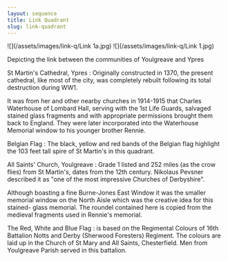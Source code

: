 ```yaml
---
layout: sequence
title: Link Quadrant
slug: link-quadrant
---
```


![](/assets/images/link-q/Link 1a.jpg)
![](/assets/images/link-q/Link 1.jpg)

Depicting the link between the communities of Youlgreave and Ypres

St Martin's Cathedral, Ypres
: Originally constructed in 1370, the present cathedral, like most of the city, was completely rebuilt following its total destruction during WW1.
  
  It was from her and other nearby churches in 1914-1915 that Charles Waterhouse of Lombard Hall, serving with the 1st Life Guards, salvaged stained glass fragments and with appropriate permissions brought them back to England. They were later incorporated into the Waterhouse Memorial window to his younger brother Rennie.

Belgian Flag
: The black, yellow and red bands of the Belgian flag highlight the 103 feet tall spire of St Martin's in this quadrant.

All Saints' Church, Youlgreave
: Grade 1 listed and 252 miles (as the crow flies) from St Martin's, dates from the 12th century. Nikolaus Pevsner described it as "one of the most impressive Churches of Derbyshire".

Although boasting a fine Burne-Jones East Window it was the smaller memorial window on the North Aisle which was the creative idea for this stained- glass memorial. The roundel contained here is copied from the medieval fragments used in Rennie's memorial.

The Red, White and Blue Flag
: is based on the Regimental Colours of 16th Battalion Notts and Derby (Sherwood Foresters) Regiment. The colours are laid up in the Church of St Mary and All Saints, Chesterfield. Men from Youlgreave Parish served in this battalion.
